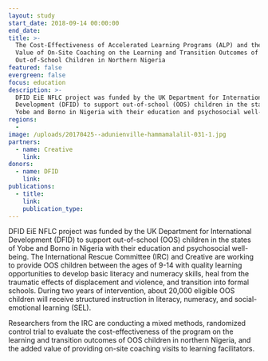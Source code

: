 ```yaml
---
layout: study
start_date: 2018-09-14 00:00:00
end_date:
title: >-
  The Cost-Effectiveness of Accelerated Learning Programs (ALP) and the Added
  Value of On-Site Coaching on the Learning and Transition Outcomes of
  Out-of-School Children in Northern Nigeria
featured: false
evergreen: false
focus: education
description: >-
  DFID EiE NFLC project was funded by the UK Department for International
  Development (DFID) to support out-of-school (OOS) children in the states of
  Yobe and Borno in Nigeria with their education and psychosocial well-being.
regions: 
  -
image: /uploads/20170425--adunienville-hammamalalil-031-1.jpg
partners: 
  - name: Creative
    link:
donors: 
  - name: DFID
    link:
publications:
  - title:
    link:
    publication_type:
---
```


DFID EiE NFLC project was funded by the UK Department for International Development (DFID) to support out-of-school (OOS) children in the states of Yobe and Borno in Nigeria with their education and psychosocial well-being. The International Rescue Committee (IRC) and Creative are working to provide OOS children between the ages of 9-14 with quality learning opportunities to develop basic literacy and numeracy skills, heal from the traumatic effects of displacement and violence, and transition into formal schools. During two years of intervention, about 20,000 eligible OOS children will receive structured instruction in literacy, numeracy, and social-emotional learning (SEL).&nbsp;

Researchers from the IRC are conducting a mixed methods, randomized control trial to evaluate the cost-effectiveness of the program on the learning and transition outcomes of OOS children in northern Nigeria, and the added value of providing on-site coaching visits to learning facilitators.
